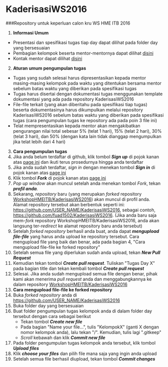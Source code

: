 # KaderisasiWS2016
###Repository untuk keperluan calon kru WS HME ITB 2016
1. **Informasi Umum**
  * Presentasi dan spesifikasi tugas tiap day dapat dilihat pada folder day yang bersesuaian
  * Pembagian kelompok beserta mentor-mentornya dapat dilihat [disini](https://github.com/WorkshopHMEITB/KaderisasiWS2016/blob/master/KelompokCakruWS2016.csv)
  * Kontak mentor dapat dilihat [disini](https://github.com/WorkshopHMEITB/KaderisasiWS2016/blob/master/KontakMentorCakruWS2016.csv)
2. **Aturan umum pengumpulan tugas**
  * Tugas yang sudah selesai harus dipresentasikan kepada mentor masing-masing kelompok pada waktu yang ditentukan bersama mentor sebelum batas waktu yang diberikan pada spesifikasi tugas
  * Tugas harus disertai dengan dokumentasi tugas menggunakan template dokumentasi yang ada pada repository KaderisasiWS2016
  * File-file terkait (yang akan diberitahu pada spesifikasi tiap tugas) beserta dokumentasinya harus dikumpulkan melalui repository KaderisasiWS2016 sebelum batas waktu yang diberikan pada spesifikasi tugas (cara pengumpulan tugas ke repository ada pada poin 3 file ini)
  * Telat mempresentasikan kepada mentor akan mengakibatkan pengurangan nilai total sebesar 5% (telat 1 hari), 15% (telat 2 hari), 30% (telat 3 hari), dan 50% (dengan kata lain tidak dianggap mengumpulkan jika telat lebih dari 4 hari)
3. **Cara pengumpulan tugas**<br  />
 1. Jika anda belum terdaftar di github, klik tombol ***Sign up*** di pojok kanan atas [page ini](https://github.com/WorkshopHMEITB/KaderisasiWS2016) dan ikuti terus prosedurnya hingga anda terdaftar
 2. Jika anda sudah terdaftar, *sign in* dengan menekan tombol ***Sign in*** di pojok kanan atas [page ini](https://github.com/WorkshopHMEITB/KaderisasiWS2016)
 3. Klik tombol ***Fork*** di pojok kanan atas [page ini](https://github.com/WorkshopHMEITB/KaderisasiWS2016)
 4. *Pop up window* akan muncul setelah anda menekan tombol *Fork*, tekan ***profil anda***.
 5. Sekarang, *repository* baru (yang merupakan *forked* repository [WorkshopHMEITB/KaderisasiWS2016](https://github.com/WorkshopHMEITB/KaderisasiWS2016)) akan muncul di profil anda. Alamat repository tersebut akan berbentuk seperti ini: https://github.com/USER_NAME/KaderisasiWS2016, sebagai contoh, https://github.com/fuad1502/KaderisasiWS2016. (Jika anda baru saja mem-*fork* repository WorkshopHMEITB/KaderisasiWS2016, anda akan langsung ter-*redirect* ke alamat repository baru anda tersebut)
 6. Setelah *forked repository* berhasil anda buat, anda dapat ***mengupload file-file*** yang harus anda upload ke repository tersebut. Cara mengupload file yang baik dan benar, ada pada bagian 4, "Cara mengupload file-file ke forked repository"
 7. Setelah semua file yang diperlukan sudah anda upload, tekan ***New Pull Request***
 8. Kemudian tekan tombol ***Create pull request***. Tuliskan "Tugas Day X" pada bagian title dan tekan kembali tombol ***Create pull request***
 9. Selesai. Jika anda sudah mengupload semua file dengan benar, pihak kami akan menerima *pull request* anda dan menggabungkannya ke dalam repository [WorkshopHMEITB/KaderisasiWS2016](https://github.com/WorkshopHMEITB/KaderisasiWS2016)
4. **Cara mengupload file-file ke forked repository**
 1. Buka *forked repository* anda di https://github.com/USER_NAME/KaderisasiWS2016
 2. Buka folder day yang bersesuaian
 3. Buat folder pengumpulan tugas kelompok anda di dalam folder day tersebut dengan cara sebagai berikut
     * Tekan tombol ***Create new file***
     * Pada bagian "Name your file...", tulis "KelompokX" (ganti X dengan nomor kelompok anda), lalu tekan "/". Kemudian, tulis lagi ".gitkeep"
     * *Scroll* kebawah dan klik ***Commit new file***
 4. Pada folder pengumpulan tugas kelompok anda tersebut, klik tombol ***Upload files***
 5. Klik ***choose your files*** dan pilih file mana saja yang ingin anda upload
 6. Setelah semua file berhasil diupload, tekan tombol ***Commit changes***

